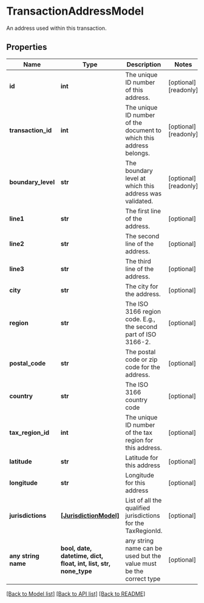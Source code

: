 # TransactionAddressModel

An address used within this transaction.

## Properties
Name | Type | Description | Notes
------------ | ------------- | ------------- | -------------
**id** | **int** | The unique ID number of this address. | [optional] [readonly] 
**transaction_id** | **int** | The unique ID number of the document to which this address belongs. | [optional] [readonly] 
**boundary_level** | **str** | The boundary level at which this address was validated. | [optional] [readonly] 
**line1** | **str** | The first line of the address. | [optional] 
**line2** | **str** | The second line of the address. | [optional] 
**line3** | **str** | The third line of the address. | [optional] 
**city** | **str** | The city for the address. | [optional] 
**region** | **str** | The ISO 3166 region code. E.g., the second part of ISO 3166-2. | [optional] 
**postal_code** | **str** | The postal code or zip code for the address. | [optional] 
**country** | **str** | The ISO 3166 country code | [optional] 
**tax_region_id** | **int** | The unique ID number of the tax region for this address. | [optional] 
**latitude** | **str** | Latitude for this address | [optional] 
**longitude** | **str** | Longitude for this address | [optional] 
**jurisdictions** | [**[JurisdictionModel]**](JurisdictionModel.md) | List of all the qualified jurisdictions for the TaxRegionId. | [optional] 
**any string name** | **bool, date, datetime, dict, float, int, list, str, none_type** | any string name can be used but the value must be the correct type | [optional]

[[Back to Model list]](../README.md#documentation-for-models) [[Back to API list]](../README.md#documentation-for-api-endpoints) [[Back to README]](../README.md)


